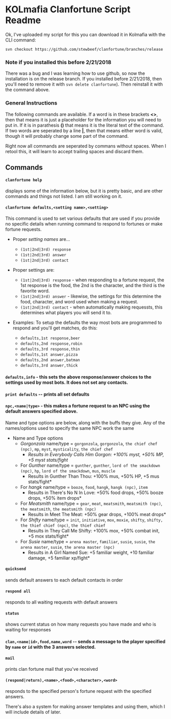 # KOLmafia Clanfortune Script Readme

Ok, I've uploaded my script for this you can download it in Kolmafia with the CLI command:

`svn checkout https://github.com/stewbeef/clanfortune/branches/release`

### Note if you installed this before 2/21/2018
There was a bug and I was learning how to use github, so now the installation is on the release branch.  If you installed before 2/21/2018, then you'll need to remove it with `svn delete clanfortune`).  Then reinstall it with the command above.
### General Instructions
The following commands are available.  If a word is in these brackets **<>**, then that means it is just a placeholder for the information you will need to put in.  If it is in parathesis **()** that means it is the literal text of the command. If two words are seperated by a line **|**, then that means either word is valid, though it will probably change some part of the command.

Right now all commands are seperated by commans without spaces.  When I retool this, it will learn to accept trailing spaces and discard them.

## Commands

#### `clanfortune help`
  displays some of the information below, but it is pretty basic, and are other commands and things not listed.  I am still working on it.
  
#### `clanfortune defaults,<setting name>,<setting>`
  This command is used to set various defaults that are used if you provide no specific details when running command to respond to fortunes or make fortune requests.
  
* Proper *setting names* are...
  * `(1st|2nd|3rd) response`
  * `(1st|2nd|3rd) answer`
  * `(1st|2nd|3rd) contact`
* Proper settings are:
  * `(1st|2nd|3rd) response` - when responding to a fortune request, the 1st response is the food, the 2nd is the character, and the third is the favorite word.
  * `(1st|2nd|3rd) answer` - likewise, the settings for this determine the food, character, and word used when making a request.
  * `(1st|2nd|3rd) contact` - when automatically making requessts, this determines what players you will send it to.
* Examples:  To setup the defaults the way most bots are programmed to respond and you'll get matches, do this:

  * `defaults,1st response,beer`
  * `defaults,2nd response,robin`
  * `defaults,3rd response,thin`
  * `defaults,1st answer,pizza`
  * `defaults,2nd answer,batman`
  * `defaults,3rd answer,thick`
 
#### `defaults,info` - this sets the above response/answer choices to the settings used by most bots.  It does not set any contacts.

#### `print defaults` -- prints all set defaults

#### `npc,<name|type>` - this makes a fortune request to an NPC using the default answers specified above.
  Name and type options are below, along with the buffs they give.  Any of the names/options used to specify the same NPC work the same
* Name and Type options
  * *Gorgonzola* name/type = `gorgonzola`, `gorgonzola`, `the chief chef (npc)`, `mp`, `myst`, `mysticality`, `the chief chef`
    * *Results in Everybody Calls Him Gorgon: +100% myst, +50% MP, +5 myst stats/fight*
  * For *Gunther* name/type = `gunther`, `gunther`, `lord of the smackdown (npc)`, `hp`, `lord of the smackdown`, `mus`, `muscle`
    * Results in Gunther Than Thou: +100% mus, +50% HP, +5 mus stats/fight*
  * For *hangk* name/type = `booze`, `food`, `hangk`, `hangk (npc)`, `item`
    * Results in There's No N In Love: +50% food drops, +50% booze drops, +50% item drops*
  * For *Meatsmith* name/type = `gear`, `meat`, `meatsmith`, `meatsmith (npc)`, `the meatsmith`, `the meatsmith (npc)`
    * Results in Meet The Meat: +50% gear drops, +100% meat drops*
  * For *Shifty* name/type = `init`, `initiative`, `mox`, `moxie`, `shifty`, `shifty, the thief chief (npc)`, `the thief chief`
    * Results in They Call Me Shifty: +100% mox, +50% combat init, +5 mox stats/fight*
  * For *Susie* name/type = `arena master`, `familiar`, `susie`, `susie`, `the arena master`, `susie`, `the arena master (npc)`
    * Results in A Girl Named Sue: +5 familiar weight, +10 familiar damage, +5 familiar xp/fight*

#### `quicksend`
  sends default answers to each default contacts in order
#### `respond all`
  responds to all waiting requests with default answers
#### `status`
  shows current status on how many requests you have made and who is waiting for responses
#### `clan,<name|id>,food,name,word` -- sends a message to the player specified by `name` or `id` with the 3 answers selected.

#### `mail`
  prints clan fortune mail that you've received

#### `(respond|return),<name>,<food>,<character>,<word>`
  responds to the specified person's fortune request with the specified answers.

There's also a system for making answer templates and using them, which I will include details of later.


